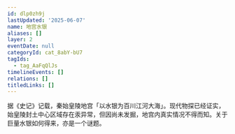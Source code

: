 ```yaml
---
id: dlp0zh9j
lastUpdated: '2025-06-07'
name: 地宫水银
aliases: []
layer: 2
eventDate: null
categoryId: cat_8abY-bU7
tagIds:
  - tag_AaFqQlJs
timelineEvents: []
relations: []
titledLinks: []
---
```

据《史记》记载，秦始皇陵地宫「以水银为百川江河大海」。现代物探已经证实，始皇陵封土中心区域存在汞异常，但因尚未发掘，地宫内真实情况不得而知。关于巨量水银如何得来，亦是一个谜题。
